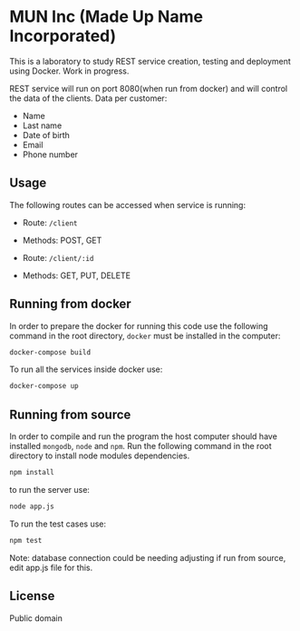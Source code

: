 # MUN Inc (Made Up Name Incorporated)

This is a laboratory to study REST service creation, testing and deployment using Docker. Work in progress.

REST service will run on port 8080(when run from docker) and will control the data of the clients. Data per customer:
* Name
* Last name
* Date of birth
* Email
* Phone number

## Usage
The following routes can be accessed when service is running:
 
* Route: ```/client``` 
* Methods: POST, GET 
 
* Route: ```/client/:id```
* Methods: GET, PUT, DELETE 

## Running from docker

In order to prepare the docker for running this code use the following command in the root directory, ```docker``` must be installed in the computer:
```bash
docker-compose build
```

To run all the services inside docker use:
```bash
docker-compose up
```

## Running from source

In order to compile and run the program the host computer should have installed ```mongodb```, ```node``` and ```npm```. Run the following command in the root directory to install node modules dependencies.

```bash
npm install
```
to run the server use:

```bash
node app.js
```

To run the test cases use:
```bash
npm test
```
Note: database connection could be needing adjusting if run from source, edit app.js file for this. 

## License

Public domain